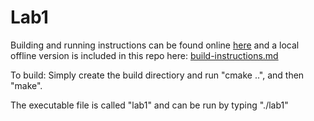 Lab1
=====

Building and running instructions can be found online [here][opengl-build-instructions]
and a local offline version is included in this repo here: [build-instructions.md](build-instructions.md)

[opengl-build-instructions]: https://iondune.github.io/csc471/references/opengl-build
[assignment-details]: https://iondune.github.io/csc471/assignments/lab06

To build: Simply create the build directiory and run "cmake ..", and then "make". 

The executable file is called "lab1" and can be run by typing "./lab1"

